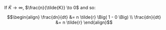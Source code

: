 If $\tilde{K} \to \infty$, $\frac{n}{\tilde{K}} \to 0$ and so:

$$\begin{align}
\frac{dn}{dt} &= n \tilde{r} \Big( 1 - 0 \Big) 
\\
\frac{dn}{dt} &= n \tilde{r} 
\end{align}$$
